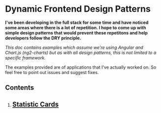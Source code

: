 # Dynamic Frontend Design Patterns

**I've been developing in the full stack for some time and have noticed some areas where there is a lot of repetition. I hope to come up with simple design patterns that would prevent these repetitons and help developers follow the DRY principle.**

_This doc contains examples which assume we're using Angular and Chart.js (ng2-charts) but as with all design patterns, this is not limited to a specific framework._

The examples provided are of applications that I've actually worked on. So feel free to point out issues and suggest fixes.

## Contents

1. ## [Statistic Cards](./dynamicStatCards#StatisticCards)